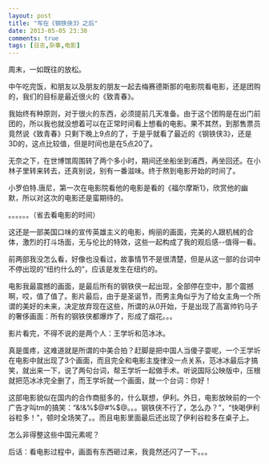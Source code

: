 ```yaml
---
layout: post
title: "写在《钢铁侠3》之后"
date: 2013-05-05 23:30
comments: true
tags: [日志,杂事,电影]
---
```

  周末，一如既往的放松。

  中午吃完饭，和朋友以及朋友的朋友一起去梅赛德斯那的电影院看电影，还是团购的，我们的目标是最近很火的《致青春》。

  我始终有种原则，对于很火的东西，必须提前几天准备。由于这个团购是在出门前团的，所以我也就没想着可以在正常时间看上想看的电影。果不其然，到那售票员竟然说《致青春》只剩下晚上9点的了，于是乎就看了最近的《钢铁侠3》，还是3D的，这点比较值，但是时间也是在5点20了。

  无奈之下，在世博馆周围转了两个多小时，期间还坐船坐到浦西，再坐回还。在小林子里转来转去，还真别说，别有一番滋味。终于熬到电影开始的时间了。

  小罗伯特.唐尼，第一次在电影院看他的电影是看的《福尔摩斯1》，欣赏他的幽默，所以对这次的电影还是蛮期待的。

  。。。。。。（省去看电影的时间）

  这还是一部美国口味的宣传英雄主义的电影，绚丽的画面，完美的人跟机械的合体，激烈的打斗场面，无与伦比的特效，这些一起构成了我的观后感--值得一看。

  前两部我没怎么看，好像也没看过，故事情节不是很清楚，但是从这一部的台词中不停出现的“纽约什么的”，应该是发生在纽约的。

  电影我最震撼的画面，是最后所有的钢铁侠一起出现，全部停在空中，那个震撼啊，哎，值了值了。影片最后，由于是圣诞节，而男主角似乎为了给女主角一个所谓的美好的未来，决定放弃现在这些，所谓的从0开始，于是出现了高富帅钓马子的奢侈画面：所有的钢铁侠都爆炸了，形成了烟花。。。

  影片看完，不得不说的是两个人：王学圻和范冰冰。

  真是蛋疼，这难道就是所谓的中美合拍？赶脚是把中国人当傻子耍呢，一个王学圻在电影中就出现了3个画面，而且完全和电影主旋律没一点关系，范冰冰最后才搞笑，就出来一下，说了两句台词，帮王学圻一起做手术。听说国际公映版中，压根就把范冰冰完全删了，而王学圻就一个画面，就一个台词：你好！

  这部电影貌似在国内的合作商挺多的，什么联想，伊利。外日，电影放映前的一个广告才叫tm的搞笑：“&!&%$@#%$@。。。钢铁侠不行了，怎么办？”，“快喝伊利谷粒多！”，顿时全场笑了。。而且电影里面最后还出现了伊利谷粒多在桌子上。

  怎么非得整这些中国元素呢？

  后话：看电影过程中，画面有东西砸过来，我竟然还闪了一下。。。